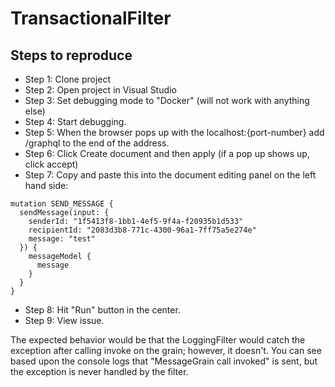 # TransactionalFilter

## Steps to reproduce

- Step 1: Clone project
- Step 2: Open project in Visual Studio
- Step 3: Set debugging mode to "Docker" (will not work with anything else)
- Step 4: Start debugging.
- Step 5: When the browser pops up with the localhost:{port-number} add /graphql to the end of the address.
- Step 6: Click Create document and then apply (if a pop up shows up, click accept)
- Step 7: Copy and paste this into the document editing panel on the left hand side:

```
mutation SEND_MESSAGE {
  sendMessage(input: {
    senderId: "1f5413f8-1bb1-4ef5-9f4a-f20935b1d533"
    recipientId: "2083d3b8-771c-4300-96a1-7ff75a5e274e"
    message: "test"
  }) {
    messageModel {
      message
    }
  }
}
```

- Step 8: Hit "Run" button in the center.
- Step 9: View issue.

The expected behavior would be that the LoggingFilter would catch the exception after calling invoke on the grain; however, it doesn't.
You can see based upon the console logs that "MessageGrain call invoked" is sent, but the exception is never handled by the filter.
